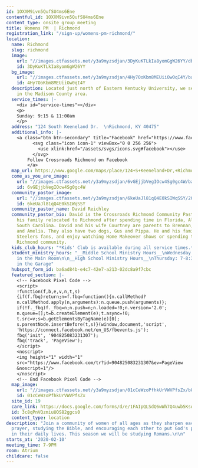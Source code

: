 ```yaml
---
id: 1OXXM9ivn5QufSU4ms6Ene
contentful_id: 1OXXM9ivn5QufSU4ms6Ene
content_type: onsite_group_meeting
title: Womens PM  | Richmond
registration_link: "/sign-up/womens-pm-richmond/"
location:
  name: Richmond
  slug: richmond
  image:
    url: "//images.ctfassets.net/y3a9myzsdjan/3DyKuKTLkIa8yomGgW26YY/dbc545fb232ec7890d64702a7e7282af/crossroads-church-richmond-ky.jpg"
    id: 3DyKuKTLkIa8yomGgW26YY
  bg_image:
    url: "//images.ctfassets.net/y3a9myzsdjan/4Hy7OoKbm8MEUiiOw0qI4Y/ba4ce053e0ffd24d6d34421a420fec1d/crossroads-church-richmond-bg.jpg"
    id: 4Hy7OoKbm8MEUiiOw0qI4Y
  description: Located just north of Eastern Kentucky University, we serve communities
    in the Madison County area.
  service_times: |-
    <div id="service-times"></div>
    <p>
    Sunday: 9:15 & 11:00am
    </p>
  address: "124 South Keeneland Dr.  \nRichmond, KY 40475"
  additional_info: |-
    <a class="btn btn-secondary" title="Facebook" href="https://www.facebook.com/Crossroads-Richmond-440551706451744/">
          <svg class="icon icon-1" viewBox="0 0 256 256">
            <use xlink:href="/assets/svgs/icons.svg#facebook"></use>
          </svg>
        Follow Crossroads Richmond on Facebook
        </a>
  map_url: https://www.google.com/maps/place/124+S+Keeneland+Dr,+Richmond,+KY+40475/@37.7747633,-84.3229058,17z/data=!3m1!4b1!4m5!3m4!1s0x8842fe8db081fa7d:0x766a1aa90d55d03!8m2!3d37.7747862!4d-84.3205641
  come_as_you_are_image:
    url: "//images.ctfassets.net/y3a9myzsdjan/6vGEjjbVegIOcw4Sg0gc4W/baff4bab5b890952052ee824afe82481/crossroads-church-come-as-you-are3.jpg"
    id: 6vGEjjbVegIOcw4Sg0gc4W
  community_pastor_image:
    url: "//images.ctfassets.net/y3a9myzsdjan/6keUaJl81qQ4E0kSIWqSSY/201169b093ab62c93362ef3115cec7d7/crossroads-church-david-reichley2.jpg"
    id: 6keUaJl81qQ4E0kSIWqSSY
  community_pastor_name: David Reichley
  community_pastor_bio: David is the Crossroads Richmond Community Pastor. He and
    his family relocated to Richmond after spending time in Florida, Alabama, and
    South Carolina. David and his wife Courtney are parents to Brennan, Logan, Eli,
    and Amelia. They also have two dogs, Gus and Pippa. He and his family are huge
    Steelers fans, and enjoy watching Home Makeover shows or spending time in the
    Richmond community.
  kids_club_hours: "*Kids' Club is available during all service times.*"
  student_ministry_hours: "__Middle School Ministry Hours__\nWednesday: 7-8:30pm \nMeets
    in the Main Room\n\n__High School Ministry Hours__\nThursday: 7-8:30pm \nMeets
    in the Garage"
  hubspot_form_id: ba6ad84b-e4c7-42e7-a213-02dc8a9f7cbc
  featured_section: |-
    <!-- Facebook Pixel Code -->
    <script>
    !function(f,b,e,v,n,t,s)
    {if(f.fbq)return;n=f.fbq=function(){n.callMethod?
    n.callMethod.apply(n,arguments):n.queue.push(arguments)};
    if(!f._fbq)f._fbq=n;n.push=n;n.loaded=!0;n.version='2.0';
    n.queue=[];t=b.createElement(e);t.async=!0;
    t.src=v;s=b.getElementsByTagName(e)[0];
    s.parentNode.insertBefore(t,s)}(window,document,'script',
    'https://connect.facebook.net/en_US/fbevents.js');
    fbq('init', '904825083231307');
    fbq('track', 'PageView');
    </script>
    <noscript>
    <img height="1" width="1"
    src="https://www.facebook.com/tr?id=904825083231307&ev=PageView
    &noscript=1"/>
    </noscript>
    <!-- End Facebook Pixel Code -->
  map_image:
    url: "//images.ctfassets.net/y3a9myzsdjan/01cCeWzoPfhkUrVWVPfsZx/b82e0f48c0592b8b233f893164ff1b17/Screen_Shot_2019-11-15_at_2.40.32_PM.png"
    id: 01cCeWzoPfhkUrVWVPfsZx
  site_id: 19
  care_link: https://docs.google.com/forms/d/e/1FAIpQLSdQ6wWh7Q4uwb5KsqJS4OcrB0FuEQWuOn2mQLc0QkD7gsLl-Q/viewform
  id: 3c8qPnVQzmiuUOS82ggcs0
  content_type: location
description: "Join a community of women of all ages as they sharpen each other through
  prayer, studying the Bible, and encouraging each other to put God's plan into action
  in their daily lives. This season we will be studying Romans.\n\n"
starts_at: '2020-02-10'
meeting_time: 7-9PM
room: Atrium
childcare: false
---
```


